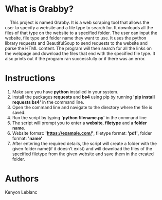 # What is Grabby?

&nbsp;&nbsp;&nbsp;&nbsp;This project is named Grabby. It is a web scraping tool that allows the user to specify a website and a file type to search for. It downloads all the files of that type on the website to a specified folder. The user can input the website, file type and folder name they want to use. It uses the python library requests and BeautifulSoup to send requests to the website and parse the HTML content. The program will then search for all the links on the webpage and download the files that end with the specified file type. It also prints out if the program ran successfully or if there was an error.

# Instructions

1. Make sure you have **python** installed in your system.
2. Install the packages **requests** and **bs4** using pip by running **'pip install requests bs4'** in the command line.
3. Open the command line and navigate to the directory where the file is saved.
4. Run the script by typing **'python filename.py'** in the command line
5. The script will prompt you to enter a **website**, **filetype** and a **folder name**.
6. Website format: **'https://example.com/'**, filetype format: **'pdf'**, folder format: **'name'**
7. After entering the required details, the script will create a folder with the given folder name(if it doesn't exist) and will download the files of the specified filetype from the given website and save them in the created folder.

# Authors

Kenyon Leblanc
